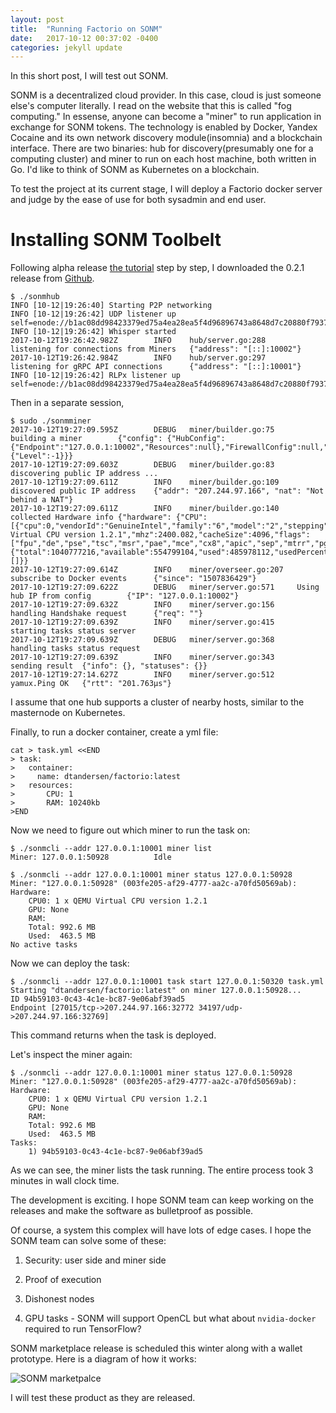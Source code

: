 ```yaml
---
layout: post
title:  "Running Factorio on SONM"
date:   2017-10-12 00:37:02 -0400
categories: jekyll update
---
```



In this short post, I will test out SONM.

SONM is a decentralized cloud provider. In this case, cloud is just someone else's computer literally. I read on the website that this is called "fog computing." In essense, anyone can become a "miner" to run application in exchange for SONM tokens. The technology is enabled by Docker, Yandex Cocaine and its own network discovery module(insomnia) and a blockchain interface. There are two binaries: hub for discovery(presumably one for a computing cluster) and miner to run on each host machine, both written in Go. I'd like to think of SONM as Kubernetes on a blockchain.

To test the project at its current stage, I will deploy a Factorio docker server and judge by the ease of use for both sysadmin and end user.

# Installing SONM Toolbelt

Following alpha release [the tutorial](https://sonm.io/alpha-release/) step by step, I downloaded the 0.2.1 release from [Github](https://github.com/sonm-io/core/releases).

    $ ./sonmhub
    INFO [10-12|19:26:40] Starting P2P networking 
    INFO [10-12|19:26:42] UDP listener up                          self=enode://b1ac08dd98423379ed75a4ea28ea5f4d96896743a8648d7c20880f79378a13ef910e8e2d98c50c01fa2442d7ffd5811a3ce25650f8592aa3ee2ae10970f5b7a4@207.244.97.166:30343
    INFO [10-12|19:26:42] Whisper started 
    2017-10-12T19:26:42.982Z        INFO    hub/server.go:288       listening for connections from Miners   {"address": "[::]:10002"}
    2017-10-12T19:26:42.984Z        INFO    hub/server.go:297       listening for gRPC API connections      {"address": "[::]:10001"}
    INFO [10-12|19:26:42] RLPx listener up                         self=enode://b1ac08dd98423379ed75a4ea28ea5f4d96896743a8648d7c20880f79378a13ef910e8e2d98c50c01fa2442d7ffd5811a3ce25650f8592aa3ee2ae10970f5b7a4@207.244.97.166:30343

Then in a separate session,

    $ sudo ./sonmminer 
    2017-10-12T19:27:09.595Z        DEBUG   miner/builder.go:75     building a miner        {"config": {"HubConfig":{"Endpoint":"127.0.0.1:10002","Resources":null},"FirewallConfig":null,"GPUConfig":null,"SSHConfig":null,"LoggingConfig":{"Level":-1}}}
    2017-10-12T19:27:09.603Z        DEBUG   miner/builder.go:83     discovering public IP address ...
    2017-10-12T19:27:09.611Z        INFO    miner/builder.go:109    discovered public IP address    {"addr": "207.244.97.166", "nat": "Not behind a NAT"}
    2017-10-12T19:27:09.611Z        INFO    miner/builder.go:140    collected Hardware info {"hardware": {"CPU":[{"cpu":0,"vendorId":"GenuineIntel","family":"6","model":"2","stepping":3,"physicalId":"0","coreId":"0","cores":1,"modelName":"QEMU Virtual CPU version 1.2.1","mhz":2400.082,"cacheSize":4096,"flags":["fpu","de","pse","tsc","msr","pae","mce","cx8","apic","sep","mtrr","pge","mca","cmov","pse36","clflush","mmx","fxsr","sse","sse2","syscall","nx","lm","rep_good","nopl","pni","vmx","cx16","popcnt","hypervisor","lahf_lm"],"microcode":"0x1"}],"Memory":{"total":1040777216,"available":554799104,"used":485978112,"usedPercent":46.69376928405013,"free":53800960,"active":423022592,"inactive":442867712,"wired":0,"buffers":51183616,"cached":404344832,"writeback":0,"dirty":8192,"writebacktmp":0,"shared":10915840,"slab":87986176,"pagetables":5287936,"swapcached":7966720},"GPU":[]}}
    2017-10-12T19:27:09.614Z        INFO    miner/overseer.go:207   subscribe to Docker events      {"since": "1507836429"}
    2017-10-12T19:27:09.622Z        DEBUG   miner/server.go:571     Using hub IP from config        {"IP": "127.0.0.1:10002"}
    2017-10-12T19:27:09.632Z        INFO    miner/server.go:156     handling Handshake request      {"req": ""}
    2017-10-12T19:27:09.639Z        INFO    miner/server.go:415     starting tasks status server
    2017-10-12T19:27:09.639Z        DEBUG   miner/server.go:368     handling tasks status request
    2017-10-12T19:27:09.639Z        INFO    miner/server.go:343     sending result  {"info": {}, "statuses": {}}
    2017-10-12T19:27:14.627Z        INFO    miner/server.go:512     yamux.Ping OK   {"rtt": "201.763µs"}

I assume that one hub supports a cluster of nearby hosts, similar to the masternode on Kubernetes.

Finally, to run a docker container, create a yml file:

    cat > task.yml <<END
    > task:
    >   container:
    >     name: dtandersen/factorio:latest 
    >   resources:
    >       CPU: 1
    >       RAM: 10240kb
    >END

Now we need to figure out which miner to run the task on:

    $ ./sonmcli --addr 127.0.0.1:10001 miner list
    Miner: 127.0.0.1:50928          Idle

    $ ./sonmcli --addr 127.0.0.1:10001 miner status 127.0.0.1:50928
    Miner: "127.0.0.1:50928" (003fe205-af29-4777-aa2c-a70fd50569ab):
    Hardware:
        CPU0: 1 x QEMU Virtual CPU version 1.2.1
        GPU: None
        RAM:
        Total: 992.6 MB
        Used:  463.5 MB
    No active tasks

Now we can deploy the task:

    $ ./sonmcli --addr 127.0.0.1:10001 task start 127.0.0.1:50320 task.yml
    Starting "dtandersen/factorio:latest" on miner 127.0.0.1:50928...
    ID 94b59103-0c43-4c1e-bc87-9e06abf39ad5
    Endpoint [27015/tcp->207.244.97.166:32772 34197/udp->207.244.97.166:32769]

This command returns when the task is deployed.

Let's inspect the miner again:

    $ ./sonmcli --addr 127.0.0.1:10001 miner status 127.0.0.1:50928
    Miner: "127.0.0.1:50928" (003fe205-af29-4777-aa2c-a70fd50569ab):
    Hardware:
        CPU0: 1 x QEMU Virtual CPU version 1.2.1
        GPU: None
        RAM:
        Total: 992.6 MB
        Used:  463.5 MB
    Tasks:
        1) 94b59103-0c43-4c1e-bc87-9e06abf39ad5

As we can see, the miner lists the task running. The entire process took 3 minutes in wall clock time.

The development is exciting. I hope SONM team can keep working on the releases and make the software as bulletproof as possible.

Of course, a system this complex will have lots of edge cases. I hope the SONM team can solve some of these:

1. Security: user side and miner side

2. Proof of execution

3. Dishonest nodes

4. GPU tasks - SONM will support OpenCL but what about `nvidia-docker` required to run TensorFlow?

SONM marketplace release is scheduled this winter along with a wallet prototype. Here is a diagram of how it works:

![SONM marketpalce](https://camo.githubusercontent.com/0bb184c987ef6d88ddbd62fde21c596aa4795998/68747470733a2f2f7261772e6769746875622e636f6d2f736f6e6d2d696f2f646f63732f6d61737465722f617263682f73657175656e63652e7376673f73616e6974697a653d74727565)

I will test these product as they are released.

